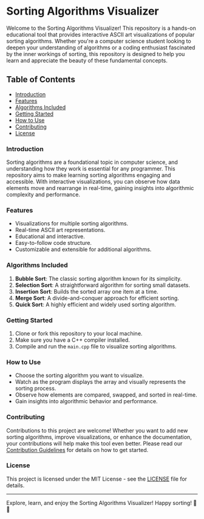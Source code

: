 # Sorting Algorithms Visualizer

Welcome to the Sorting Algorithms Visualizer! This repository is a hands-on educational tool that provides interactive ASCII art visualizations of popular sorting algorithms. Whether you're a computer science student looking to deepen your understanding of algorithms or a coding enthusiast fascinated by the inner workings of sorting, this repository is designed to help you learn and appreciate the beauty of these fundamental concepts.

## Table of Contents
- [Introduction](#introduction)
- [Features](#features)
- [Algorithms Included](#algorithms-included)
- [Getting Started](#getting-started)
- [How to Use](#how-to-use)
- [Contributing](#contributing)
- [License](#license)

### Introduction

Sorting algorithms are a foundational topic in computer science, and understanding how they work is essential for any programmer. This repository aims to make learning sorting algorithms engaging and accessible. With interactive visualizations, you can observe how data elements move and rearrange in real-time, gaining insights into algorithmic complexity and performance.

### Features

- Visualizations for multiple sorting algorithms.
- Real-time ASCII art representations.
- Educational and interactive.
- Easy-to-follow code structure.
- Customizable and extensible for additional algorithms.

### Algorithms Included

1. **Bubble Sort**: The classic sorting algorithm known for its simplicity.
2. **Selection Sort**: A straightforward algorithm for sorting small datasets.
3. **Insertion Sort**: Builds the sorted array one item at a time.
4. **Merge Sort**: A divide-and-conquer approach for efficient sorting.
5. **Quick Sort**: A highly efficient and widely used sorting algorithm.

### Getting Started

1. Clone or fork this repository to your local machine.
2. Make sure you have a C++ compiler installed.
3. Compile and run the `main.cpp` file to visualize sorting algorithms.

### How to Use

- Choose the sorting algorithm you want to visualize.
- Watch as the program displays the array and visually represents the sorting process.
- Observe how elements are compared, swapped, and sorted in real-time.
- Gain insights into algorithmic behavior and performance.

### Contributing

Contributions to this project are welcome! Whether you want to add new sorting algorithms, improve visualizations, or enhance the documentation, your contributions will help make this tool even better. Please read our [Contribution Guidelines](CONTRIBUTING.md) for details on how to get started.

### License

This project is licensed under the MIT License - see the [LICENSE](LICENSE) file for details.

---

Explore, learn, and enjoy the Sorting Algorithms Visualizer! Happy sorting! 🚀✨
